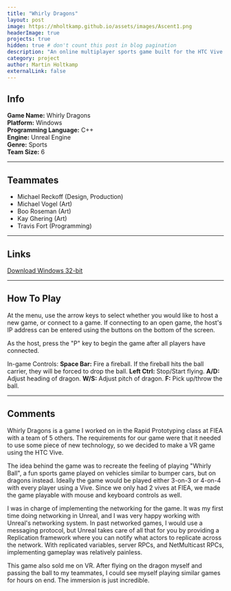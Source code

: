 ```yaml
---
title: "Whirly Dragons"
layout: post
image: https://mholtkamp.github.io/assets/images/Ascent1.png
headerImage: true
projects: true
hidden: true # don't count this post in blog pagination
description: "An online multiplayer sports game built for the HTC Vive."
category: project
author: Martin Holtkamp
externalLink: false
---
```


## Info

**Game Name:** Whirly Dragons  
**Platform:** Windows  
**Programming Language:** C++  
**Engine:** Unreal Engine  
**Genre:** Sports  
**Team Size:** 6  

---

## Teammates 

* Michael Reckoff (Design, Production)
* Michael Vogel (Art)
* Boo Roseman (Art)
* Kay Ghering (Art)
* Travis Fort (Programming)

---

## Links

[Download Windows 32-bit](https://drive.google.com/open?id=0Bz6zRTgs-_fBeDBjTklFT3doNWs)

---


## How To Play

At the menu, use the arrow keys to select whether you would like to host a new game, or connect to a game. If connecting to an open game, the host's IP address can be entered using the buttons on the bottom of the screen.

As the host, press the "P" key to begin the game after all players have connected.

In-game Controls:
**Space Bar:** Fire a fireball. If the fireball hits the ball carrier, they will be forced to drop the ball.
**Left Ctrl:** Stop/Start flying.
**A/D:** Adjust heading of dragon.
**W/S:** Adjust pitch of dragon.
**F:** Pick up/throw the ball.

---

## Comments

Whirly Dragons is a game I worked on in the Rapid Prototyping class at FIEA with a team of 5 others. The requirements for our game were that it needed to use some piece of new technology, so we decided to make a VR game using the HTC Vive.

The idea behind the game was to recreate the feeling of playing "Whirly Ball", a fun sports game played on vehicles similar to bumper cars, but on dragons instead. Ideally the game would be played either 3-on-3 or 4-on-4 with every player using a Vive. Since we only had 2 vives at FIEA, we made the game playable with mouse and keyboard controls as well.

I was in charge of implementing the networking for the game. It was my first time doing networking in Unreal, and I was very happy working with Unreal's networking system. In past networked games, I would use a messaging protocol, but Unreal takes care of all that for you by providing a Replication framework where you can notify what actors to replicate across the network. With replicated variables, server RPCs, and NetMulticast RPCs, implementing gameplay was relatively painless.

This game also sold me on VR. After flying on the dragon myself and passing the ball to my teammates, I could see myself playing similar games for hours on end. The immersion is just incredible.